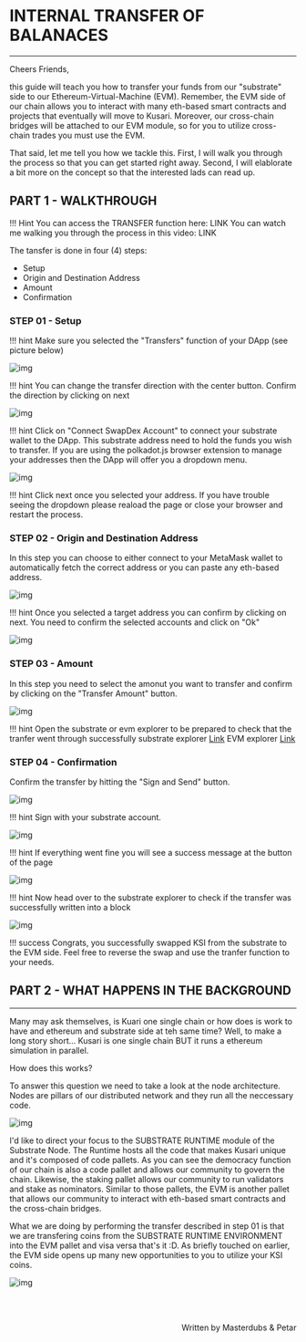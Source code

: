 # <b>INTERNAL TRANSFER OF BALANACES</b>
---
Cheers Friends, 

this guide will teach you how to transfer your funds from our "substrate" side to our Ethereum-Virtual-Machine (EVM).
Remember, the EVM side of our chain allows you to interact with many eth-based smart contracts and projects that eventually will move to Kusari.
Moreover, our cross-chain bridges will be attached to our EVM module, so for you to utilize cross-chain trades you must use the EVM.

That said, let me tell you how we tackle this.
First, I will walk you through the process so that you can get started right away.
Second, I will elablorate a bit more on the concept so that the interested lads can read up.

## <b> PART 1 - WALKTHROUGH </b>
!!! Hint
    You can access the TRANSFER function here: LINK
    You can watch me walking you through the process in this video: LINK

The tansfer is done in four (4) steps:

- Setup 
- Origin and Destination Address
- Amount
- Confirmation

### <b> STEP 01 - Setup </b>

!!! hint
    Make sure you selected the "Transfers" function of your DApp (see picture below)

![img](assets/Internal-transfer-step-01.png#center)


!!! hint 
    You can change the transfer direction with the center button.
    Confirm the direction by clicking on next

![img](assets/Internal-transfer-step-011.png#center)

!!! hint 
    Click on "Connect SwapDex Account" to connect your substrate wallet to the DApp. 
    This substrate address need to hold the funds you wish to transfer.
    If you are using the polkadot.js browser extension to manage your addresses then the DApp will offer you a dropdown menu.

![img](assets/Internal-transfer-step-012.png#center)

!!! hint
    Click next once you selected your address.
    If you have trouble seeing the dropdown please reaload the page or close your browser and restart the process.

### <b> STEP 02 - Origin and Destination Address </b>

In this step you can choose to either connect to your MetaMask wallet to automatically fetch the correct address or you can paste any eth-based address.

![img](assets/Internal-transfer-step-02.png#center)

!!! hint
    Once you selected a target address you can confirm by clicking on next.
    You need to confirm the selected accounts and click on "Ok"

![img](assets/Internal-transfer-step-021.png#center)

### <b> STEP 03 - Amount </b>

In this step you need to select the amonut you want to transfer and confirm by clicking on the "Transfer Amount" button.

![img](assets/Internal-transfer-step-03.png#center)

!!! hint
    Open the substrate or evm explorer to be prepared to check that the tranfer went through successfully
    substrate explorer [Link](https://polkadot.js.org/apps/?rpc=wss%3A%2F%2Fws.kusari.network#/explorer)
    EVM explorer [Link](https://evm.kusari.network/)


### <b> STEP 04 - Confirmation </b>

Confirm the transfer by hitting the "Sign and Send" button.

![img](assets/Internal-transfer-step-04.png#center)

!!! hint
    Sign with your substrate account.

![img](assets/Internal-transfer-step-041.png#center)

!!! hint 
    If everything went fine you will see a success message at the button of the page

![img](assets/Internal-transfer-step-042.png#center)

!!! hint 
    Now head over to the substrate explorer to check if the transfer was successfully written into a block

![img](assets/Internal-transfer-step-043.png#center)


!!! success
    Congrats, you successfully swapped KSI from the substrate to the EVM side.
    Feel free to reverse the swap and use the tranfer function to your needs. 


## <b> PART 2 - WHAT HAPPENS IN THE BACKGROUND </b>
---

Many may ask themselves, is Kuari one single chain or how does is work to have and ethereum and substrate side at teh same time?
Well, to make a long story short... Kusari is one single chain BUT it runs a ethereum simulation in parallel.

How does this works?

To answer this question we need to take a look at the node architecture. Nodes are pillars of our distributed network and they run all the neccessary code. 

![img](assets/node-architecture.png#center)

I'd like to direct your focus to the SUBSTRATE RUNTIME module of the Substrate Node. 
The Runtime hosts all the code that makes Kusari unique and it's composed of code pallets. 
As you can see the democracy function of our chain is also a code pallet and allows our community to govern the chain. Likewise, the staking pallet allows our community to run validators and stake as nominators. Similar to those pallets, the EVM is another pallet that allows our community to interact with eth-based smart contracts and the cross-chain bridges.

What we are doing by performing the transfer described in step 01 is that we are transfering coins from the SUBSTRATE RUNTIME ENVIRONMENT into the EVM pallet and visa versa that's it :D.
As briefly touched on earlier, the EVM side opens up many new opportunities to you to utilize your KSI coins.

![img](assets/node-architecture-01.png#center)


<br></br>

<p align=right> Written by Masterdubs & Petar </p>

